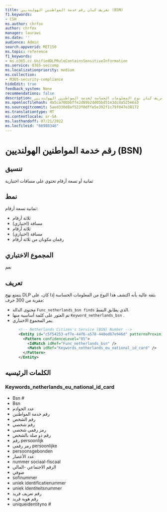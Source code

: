 ```yaml
---
title: تعريف كيان رقم خدمة المواطنين الهولنديين (BSN)
f1.keywords:
- CSH
ms.author: chrfox
author: chrfox
manager: laurawi
ms.date: ''
audience: Admin
search.appverid: MET150
ms.topic: reference
f1_keywords:
- ms.o365.cc.UnifiedDLPRuleContainsSensitiveInformation
ms.service: O365-seccomp
ms.localizationpriority: medium
ms.collection:
- M365-security-compliance
hideEdit: true
feedback_system: None
recommendations: false
description: تعريف كيان نوع المعلومات الحساسة لخدمة المواطنين الهولنديين (BSN).
ms.openlocfilehash: 4a5ca70bbbffe2d89b2dd05bd51e3dcda525e6a3
ms.sourcegitcommit: 5aed330d8af523f0dffe5e392f1c79f047e38172
ms.translationtype: MT
ms.contentlocale: ar-SA
ms.lasthandoff: 07/21/2022
ms.locfileid: "66988346"
---
```

# <a name="netherlands-citizens-service-bsn-number"></a>رقم خدمة المواطنين الهولنديين (BSN)

## <a name="format"></a>تنسيق

ثمانية أو تسعة أرقام تحتوي على مسافات اختيارية

## <a name="pattern"></a>نمط

ثمانية تسعة أرقام:

- ثلاثة أرقام
- مسافة (اختياري)
- ثلاثة أرقام
- مسافة (اختياري)
- رقمان مكونان من ثلاثة أرقام

## <a name="checksum"></a>المجموع الاختباري

نعم

## <a name="definition"></a>تعريف

يتمتع نهج DLP بثقة عالية بأنه اكتشف هذا النوع من المعلومات الحساسة إذا كان، على مقربة من 300 حرف:

- محتوى الدالة `Func_netherlands_bsn finds` الذي يطابق النمط.
- تم العثور على كلمة أساسية منها `Keyword_netherlands_bsn` .
- يمر المجموع الاختباري.

```xml
      <!-- Netherlands Citizen's Service (BSN) Number -->
      <Entity id="c5f54253-ef7e-44f6-a578-440ed67e946d" patternsProximity="300" recommendedConfidence="85">
        <Pattern confidenceLevel="85">
          <IdMatch idRef="Func_netherlands_bsn" />
          <Match idRef="Keywords_netherlands_eu_national_id_card" />
        </Pattern>
      </Entity>
```

## <a name="keywords"></a>الكلمات الرئيسيه

### <a name="keywords_netherlands_eu_national_id_card"></a>Keywords_netherlands_eu_national_id_card

- Bsn #
- Bsn
- عدد الخوادم
- رقم خدمة المواطنين
- رقم الشخص
- رقم شخصي
- رمز رقمي شخصي
- رقم ذو صلة بالشخص
- رقم persoonlijk
- رمز رقمي persoonlijke
- persoonsgebonden
- عدد الأعصار
- nummer sociaal-fiscaal
- الرقم الاجتماعي -المالي
- صوفي
- sofinummer
- uniek identificatienummer
- uniek identiteitsnummer
- رقم تعريف فريد
- رقم هوية فريد
- uniqueidentityno #